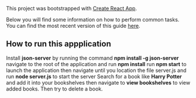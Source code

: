 This project was bootstrapped with [Create React App](https://github.com/facebookincubator/create-react-app).

Below you will find some information on how to perform common tasks.<br>
You can find the most recent version of this guide [here](https://github.com/facebookincubator/create-react-app/blob/master/packages/react-scripts/template/README.md).

## How to run this appplication

Install **json-server** by running the command **npm install -g json-server**
navigate to the root of the application and run **npm install**
run **npm start** to launch the application then navigate until you location the file server.js and run **node server.js** to start the server
Search for a book like **Harry Potter** and add it into your bookshelves then navigate to **view bookshelves** to view added books.
Then try to delete a book.
